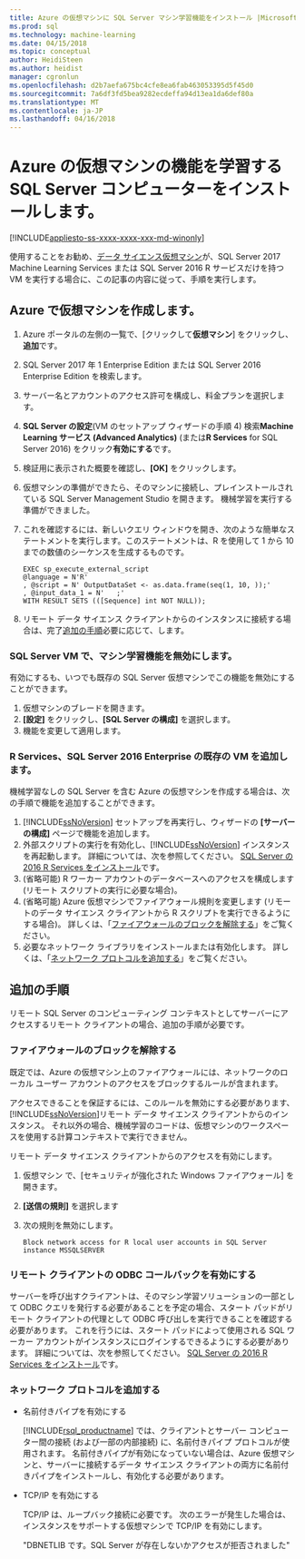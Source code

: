 ```yaml
---
title: Azure の仮想マシンに SQL Server マシン学習機能をインストール |Microsoft ドキュメント
ms.prod: sql
ms.technology: machine-learning
ms.date: 04/15/2018
ms.topic: conceptual
author: HeidiSteen
ms.author: heidist
manager: cgronlun
ms.openlocfilehash: d2b7aefa675bc4cfe8ea6fab463053395d5f45d0
ms.sourcegitcommit: 7a6df3fd5bea9282ecdeffa94d13ea1da6def80a
ms.translationtype: MT
ms.contentlocale: ja-JP
ms.lasthandoff: 04/16/2018
---
```

# <a name="install-sql-server-machine-learning-features-on-an-azure-virtual-machine"></a>Azure の仮想マシンの機能を学習する SQL Server コンピューターをインストールします。
[!INCLUDE[appliesto-ss-xxxx-xxxx-xxx-md-winonly](../../includes/appliesto-ss-xxxx-xxxx-xxx-md-winonly.md)]
 
使用することをお勧め、[データ サイエンス仮想マシン](ttps://docs.microsoft.com/azure/machine-learning/data-science-virtual-machine/provision-vm)が、SQL Server 2017 Machine Learning Services または SQL Server 2016 R サービスだけを持つ VM を実行する場合に、この記事の内容に従って、手順を実行します。

## <a name="create-a-virtual-machine-on-azure"></a>Azure で仮想マシンを作成します。

1. Azure ポータルの左側の一覧で、[クリックして**仮想マシン**] をクリックし、**追加**です。
2. SQL Server 2017 年 1 Enterprise Edition または SQL Server 2016 Enterprise Edition を検索します。
3. サーバー名とアカウントのアクセス許可を構成し、料金プランを選択します。
4. **SQL Server の設定**(VM のセットアップ ウィザードの手順 4) 検索**Machine Learning サービス (Advanced Analytics)** (または**R Services** for SQL Server 2016) をクリック**有効にする**です。
5. 検証用に表示された概要を確認し、**[OK]** をクリックします。
6. 仮想マシンの準備ができたら、そのマシンに接続し、プレインストールされている SQL Server Management Studio を開きます。 機械学習を実行する準備ができました。
7. これを確認するには、新しいクエリ ウィンドウを開き、次のような簡単なステートメントを実行します。このステートメントは、R を使用して 1 から 10 までの数値のシーケンスを生成するものです。

    ```
    EXEC sp_execute_external_script
    @language = N'R'
    , @script = N' OutputDataSet <- as.data.frame(seq(1, 10, ));'
    , @input_data_1 = N'   ;'
    WITH RESULT SETS (([Sequence] int NOT NULL));
    ```

6. リモート データ サイエンス クライアントからのインスタンスに接続する場合は、完了[追加の手順](#additional-steps)必要に応じて、します。

### <a name="disable-machine-learning-features-on-a-sql-server-vm"></a>SQL Server VM で、マシン学習機能を無効にします。

有効にするも、いつでも既存の SQL Server 仮想マシンでこの機能を無効にすることができます。

1. 仮想マシンのブレードを開きます。
2. **[設定]** をクリックし、**[SQL Server の構成]** を選択します。
3. 機能を変更して適用します。

### <a name="existing"></a>R Services、SQL Server 2016 Enterprise の既存の VM を追加します。

機械学習なしの SQL Server を含む Azure の仮想マシンを作成する場合は、次の手順で機能を追加することができます。

1. [!INCLUDE[ssNoVersion](../../includes/ssnoversion-md.md)] セットアップを再実行し、ウィザードの **[サーバーの構成]** ページで機能を追加します。
2. 外部スクリプトの実行を有効化し、[!INCLUDE[ssNoVersion](../../includes/ssnoversion-md.md)] インスタンスを再起動します。 詳細については、次を参照してください。 [SQL Server の 2016 R Services をインストール](../install/sql-r-services-windows-install.md)です。
3. (省略可能) R ワーカー アカウントのデータベースへのアクセスを構成します (リモート スクリプトの実行に必要な場合)。
4. (省略可能) Azure 仮想マシンでファイアウォール規則を変更します (リモートのデータ サイエンス クライアントから R スクリプトを実行できるようにする場合)。 詳しくは、「[ファイアウォールのブロックを解除する](#firewall)」をご覧ください。
5. 必要なネットワーク ライブラリをインストールまたは有効化します。 詳しくは、「[ネットワーク プロトコルを追加する](#network)」をご覧ください。

## <a name="additional-steps"></a>追加の手順

リモート SQL Server のコンピューティング コンテキストとしてサーバーにアクセスするリモート クライアントの場合、追加の手順が必要です。

### <a name="firewall"></a>ファイアウォールのブロックを解除する

既定では、Azure の仮想マシン上のファイアウォールには、ネットワークのローカル ユーザー アカウントのアクセスをブロックするルールが含まれます。

アクセスできることを保証するには、このルールを無効にする必要があります、[!INCLUDE[ssNoVersion](../../includes/ssnoversion-md.md)]リモート データ サイエンス クライアントからのインスタンス。  それ以外の場合、機械学習のコードは、仮想マシンのワークスペースを使用する計算コンテキストで実行できません。

リモート データ サイエンス クライアントからのアクセスを有効にします。

1. 仮想マシン で、[セキュリティが強化された Windows ファイアウォール] を開きます。
2. **[送信の規則]** を選択します
3. 次の規則を無効にします。
  
     `Block network access for R local user accounts in SQL Server instance MSSQLSERVER`
  
### <a name="enable-odbc-callbacks-for-remote-clients"></a>リモート クライアントの ODBC コールバックを有効にする

サーバーを呼び出すクライアントは、そのマシン学習ソリューションの一部として ODBC クエリを発行する必要があることを予定の場合、スタート パッドがリモート クライアントの代理として ODBC 呼び出しを実行できることを確認する必要があります。 これを行うには、スタート パッドによって使用される SQL ワーカー アカウントがインスタンスにログインするできるようにする必要があります。
詳細については、次を参照してください。 [SQL Server の 2016 R Services をインストール](../install/sql-r-services-windows-install.md)です。

### <a name="network"></a>ネットワーク プロトコルを追加する

+ 名前付きパイプを有効にする
  
  [!INCLUDE[rsql_productname](../../includes/rsql-productname-md.md)] では、クライアントとサーバー コンピューター間の接続 (および一部の内部接続) に、名前付きパイプ プロトコルが使用されます。 名前付きパイプが有効になっていない場合は、Azure 仮想マシンと、サーバーに接続するデータ サイエンス クライアントの両方に名前付きパイプをインストールし、有効化する必要があります。
  
+ TCP/IP を有効にする

  TCP/IP は、ループバック接続に必要です。 次のエラーが発生した場合は、インスタンスをサポートする仮想マシンで TCP/IP を有効にします。

  "DBNETLIB です。SQL Server が存在しないかアクセスが拒否されました"
